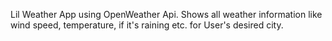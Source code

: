 Lil Weather App using OpenWeather Api. Shows all weather information like wind speed, temperature, if it's raining etc. for User's desired city.
